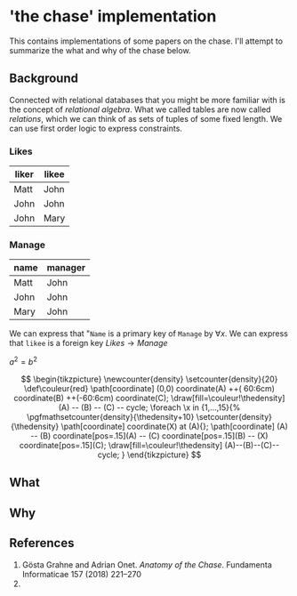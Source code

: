 <!--
    To generate the readme, run:

    python -m readme2tex --output README.md .README.md
-->

# 'the chase' implementation

This contains implementations of some papers on the chase. I'll attempt to summarize the what and why of the chase below.

## Background

Connected with relational databases that you might be more familiar with is the concept of *relational algebra*. What we called tables are now called *relations*, which we can think of as sets of tuples of some fixed length. We can use first order logic to express constraints.

### Likes
| liker| likee |
|------|--------|
| Matt | John   |
| John  |  John |
| John | Mary   |
### Manage
|  name| manager |
|------|--------|
| Matt | John   |
| John |  John |
| Mary | John   |

We can express that "`Name` is a primary key of `Manage` by $\forall x$. We can express that `likee` is a foreign key $Likes \rightarrow Manage$

$a^2 = b^2$

$$
\begin{tikzpicture}
\newcounter{density}
\setcounter{density}{20}
    \def\couleur{red}
    \path[coordinate] (0,0)  coordinate(A)
                ++( 60:6cm) coordinate(B)
                ++(-60:6cm) coordinate(C);
    \draw[fill=\couleur!\thedensity] (A) -- (B) -- (C) -- cycle;
    \foreach \x in {1,...,15}{%
        \pgfmathsetcounter{density}{\thedensity+10}
        \setcounter{density}{\thedensity}
        \path[coordinate] coordinate(X) at (A){};
        \path[coordinate] (A) -- (B) coordinate[pos=.15](A)
                            -- (C) coordinate[pos=.15](B)
                            -- (X) coordinate[pos=.15](C);
        \draw[fill=\couleur!\thedensity] (A)--(B)--(C)--cycle;
    }
\end{tikzpicture}
$$

## What

## Why

## References
1. Gösta Grahne and Adrian Onet. *Anatomy of the Chase*. Fundamenta Informaticae 157 (2018) 221–270
2.